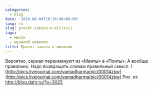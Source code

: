 ```yaml
---
categories:
  - blog
date: '2010-08-08T10:16:00+00:00'
lang: ru
slug: proekt-zakona-o-militsii
tags:
  - мысли
  - музыкой навеяло
title: Проект закона о милиции
---
```




Вероятно, сериал переименуют из «Менты» в «Понты». А вообще правильно. Надо возвращать словам правильный смысл. ![http://pics.livejournal.com/yamadharma/pic/00014zkw](http://pics.livejournal.com/yamadharma/pic/00014zkw) Рис. из http://blog.dahr.ru/?p=3025